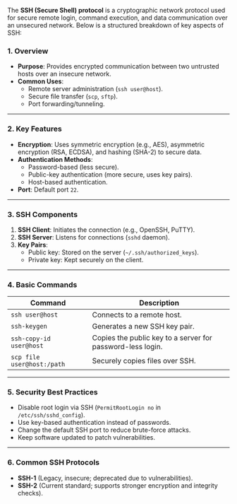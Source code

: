 

The **SSH (Secure Shell) protocol** is a cryptographic network protocol used for secure remote login, command execution, and data communication over an unsecured network. Below is a structured breakdown of key aspects of SSH:

### **1. Overview**
- **Purpose**: Provides encrypted communication between two untrusted hosts over an insecure network.
- **Common Uses**:
  - Remote server administration (`ssh user@host`).
  - Secure file transfer (`scp`, `sftp`).
  - Port forwarding/tunneling.

---

### **2. Key Features**
- **Encryption**: Uses symmetric encryption (e.g., AES), asymmetric encryption (RSA, ECDSA), and hashing (SHA-2) to secure data.
- **Authentication Methods**:
  - Password-based (less secure).
  - Public-key authentication (more secure, uses key pairs).
  - Host-based authentication.
- **Port**: Default port `22`.

---

### **3. SSH Components**
1. **SSH Client**: Initiates the connection (e.g., OpenSSH, PuTTY).
2. **SSH Server**: Listens for connections (`sshd` daemon).
3. **Key Pairs**:
   - Public key: Stored on the server (`~/.ssh/authorized_keys`).
   - Private key: Kept securely on the client.

---

### **4. Basic Commands**
| Command | Description |
|---------|-------------|
| `ssh user@host` | Connects to a remote host. |
| `ssh-keygen` | Generates a new SSH key pair. |
| `ssh-copy-id user@host` | Copies the public key to a server for password-less login. |
| `scp file user@host:/path` | Securely copies files over SSH. |

---

### **5. Security Best Practices**
- Disable root login via SSH (`PermitRootLogin no` in `/etc/ssh/sshd_config`).
- Use key-based authentication instead of passwords.
- Change the default SSH port to reduce brute-force attacks.
- Keep software updated to patch vulnerabilities.

---

### **6. Common SSH Protocols**
- **SSH-1** (Legacy, insecure; deprecated due to vulnerabilities).
- **SSH-2** (Current standard; supports stronger encryption and integrity checks).


